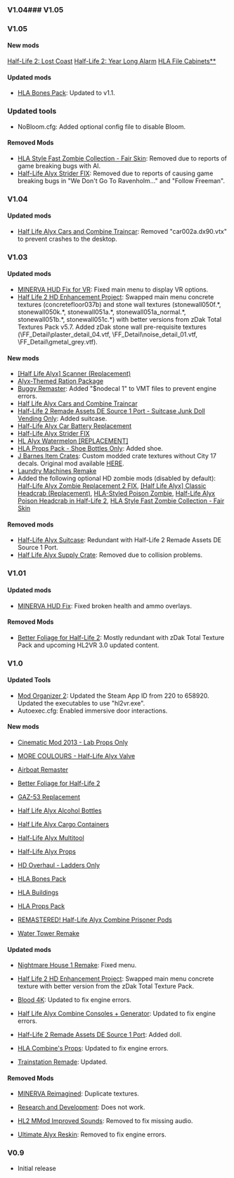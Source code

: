 ### V1.04### V1.05
### V1.05

#### New mods
[Half-Life 2: Lost Coast](https://store.steampowered.com/app/340/HalfLife_2_Lost_Coast/)
[Half-Life 2: Year Long Alarm](https://store.steampowered.com/app/747250/HalfLife_2_Year_Long_Alarm/)
[HLA File Cabinets**](https://gamebanana.com/mods/406912)

#### Updated mods
- [HLA Bones Pack](https://gamebanana.com/mods/384956): Updated to v1.1.

### Updated tools
- NoBloom.cfg: Added optional config file to disable Bloom.

#### Removed Mods
- [HLA Style Fast Zombie Collection - Fair Skin](https://gamebanana.com/mods/182287): Removed due to reports of game breaking bugs with AI.
- [Half-Life Alyx Strider FIX](https://gamebanana.com/mods/289813): Removed due to reports of causing game breaking bugs in "We Don't Go To Ravenholm..." and "Follow Freeman".

### V1.04

#### Updated mods
- [Half Life Alyx Cars and Combine Traincar](https://gamebanana.com/mods/181073): Removed "car002a.dx90.vtx" to prevent crashes to the desktop.

### V1.03

#### Updated mods
- [MINERVA HUD Fix for VR](https://gamebanana.com/mods/403825): Fixed main menu to display VR options.
- [Half Life 2 HD Enhancement Project](https://gamebanana.com/mods/6650): Swapped main menu concrete textures (concretefloor037b) and stone wall textures (stonewall050f.\*, stonewall050k.\*, stonewall051a.\*, stonewall051a_normal.\*, stonewall051b.\*, stonewall051c.\*) with better versions from zDak Total Textures Pack v5.7. Added zDak stone wall pre-requisite textures (\FF_Detail\plaster_detail_04.vtf, \FF_Detail\noise_detail_01.vtf, \FF_Detail\gmetal_grey.vtf). 

#### New mods
- [[Half Life Alyx] Scanner (Replacement)](https://steamcommunity.com/sharedfiles/filedetails/?id=2069752118&searchtext=alyx+scanner)
- [Alyx-Themed Ration Package](https://gamebanana.com/mods/320806)
- [Buggy Remaster](https://gamebanana.com/mods/181955): Added "$nodecal 1" to VMT files to prevent engine errors.
- [Half Life Alyx Cars and Combine Traincar](https://gamebanana.com/mods/181073)
- [Half-Life 2 Remade Assets DE Source 1 Port - Suitcase Junk Doll Vending Only](https://gamebanana.com/mods/300761): Added suitcase.
- [Half-Life Alyx Car Battery Replacement](https://steamcommunity.com/sharedfiles/filedetails/?id=2016800872&searchtext=car+battery)
- [Half-Life Alyx Strider FIX](https://gamebanana.com/mods/289813)
- [HL Alyx Watermelon [REPLACEMENT]](https://steamcommunity.com/sharedfiles/filedetails/?id=2501044748&searchtext=watermelon)
- [HLA Props Pack - Shoe Bottles Only](https://gamebanana.com/mods/181058): Added shoe.
- [J Barnes Item Crates](https://www64.zippyshare.com/v/6iMwXfjW/file.html): Custom modded crate textures without City 17 decals.  Original mod available [HERE](https://gamebanana.com/mods/182716).
- [Laundry Machines Remake](https://gamebanana.com/mods/182498)
- Added the following optional HD zombie mods (disabled by default): [Half-Life Alyx Zombie Replacement 2 FIX](https://gamebanana.com/mods/182311), [[Half Life Alyx] Classic Headcrab (Replacement)](https://steamcommunity.com/sharedfiles/filedetails/?id=2016485109&searchtext=alyx+headcrab), [HLA-Styled Poison Zombie](https://gamebanana.com/mods/284999), [Half-Life Alyx Poison Headcrab in Half-Life 2](https://gamebanana.com/mods/182446), [HLA Style Fast Zombie Collection - Fair Skin](https://gamebanana.com/mods/182287)
 
#### Removed mods
- [Half-Life Alyx Suitcase](https://gamebanana.com/mods/330741): Redundant with Half-Life 2 Remade Assets DE Source 1 Port.
- [Half Life Alyx Supply Crate](https://gamebanana.com/mods/182710): Removed due to collision problems.

### V1.01

#### Updated mods
- [MINERVA HUD Fix](https://gamebanana.com/mods/403825): Fixed broken health and ammo overlays.

#### Removed Mods
- [Better Foliage for Half-Life 2](https://gamebanana.com/wips/51165): Mostly redundant with zDak Total Texture Pack and upcoming HL2VR 3.0 updated content.
 
### V1.0

#### Updated Tools

- [Mod Organizer 2](https://github.com/ModOrganizer2/modorganizer): Updated the Steam App ID from 220 to 658920.  Updated the executables to use "hl2vr.exe".
- Autoexec.cfg: Enabled immersive door interactions.

#### New mods

- [Cinematic Mod 2013 - Lab Props Only](https://www.moddb.com/mods/fakefactory-cinematic-mod)

- [MORE COULOURS - Half-Life Alyx Valve](https://gamebanana.com/mods/379478)

- [Airboat Remaster](https://gamebanana.com/mods/181939)

- [Better Foliage for Half-Life 2](https://gamebanana.com/wips/51165)

- [GAZ-53 Replacement](https://gamebanana.com/mods/358140)

- [Half Life Alyx Alcohol Bottles](https://gamebanana.com/mods/182502)

- [Half Life Alyx Cargo Containers](https://gamebanana.com/mods/182533)

- [Half-Life Alyx Multitool](https://gamebanana.com/mods/320312)

- [Half-Life Alyx Props](https://gamebanana.com/mods/181050)

- [HD Overhaul - Ladders Only](https://www.playground.ru/half-life_2/file/half_life_2_uluchshennye_tekstury_v_2k-1049020)

- [HLA Bones Pack](https://gamebanana.com/mods/384956)

- [HLA Buildings](https://gamebanana.com/mods/181933)

- [HLA Props Pack](https://gamebanana.com/mods/181058)

- [REMASTERED! Half-Life Alyx Combine Prisoner Pods](https://gamebanana.com/mods/329975)

- [Water Tower Remake](https://gamebanana.com/mods/181934)

#### Updated mods

- [Nightmare House 1 Remake](https://steamcommunity.com/workshop/filedetails/?id=481052291): Fixed menu.

- [Half Life 2 HD Enhancement Project](https://gamebanana.com/mods/6650): Swapped main menu concrete texture with better version from the zDak Total Texture Pack.

- [Blood 4K](https://gamebanana.com/mods/11370): Updated to fix engine errors.

- [Half Life Alyx Combine Consoles + Generator](https://gamebanana.com/mods/183145): Updated to fix engine errors.

- [Half-Life 2 Remade Assets DE Source 1 Port](https://gamebanana.com/mods/300761): Added doll. 

- [HLA Combine's Props](https://gamebanana.com/mods/366898): Updated to fix engine errors.

- [Trainstation Remade](https://gamebanana.com/mods/400743): Updated.

#### Removed Mods

- [MINERVA Reimagined](https://www.moddb.com/mods/minerva-reimagined): Duplicate textures.

- [Research and Development](https://www.moddb.com/mods/research-and-development): Does not work.

- [HL2 MMod Improved Sounds](https://gamebanana.com/mods/40723): Removed to fix missing audio.

- [Ultimate Alyx Reskin](https://gamebanana.com/mods/182178): Removed to fix engine errors.

### V0.9

- Initial release


